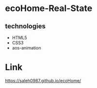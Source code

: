 # ecoHome-Real-State
## technologies
- HTML5
- CSS3
- aos-animation

# Link
https://saleh0987.github.io/ecoHome/
